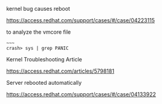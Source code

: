 kernel bug causes reboot

https://access.redhat.com/support/cases/#/case/04223115

to analyze the vmcore file

```
~~~
crash> sys | grep PANIC
```



Kernel Troubleshooting Article

https://access.redhat.com/articles/5798181



Server rebooted automatically

https://access.redhat.com/support/cases/#/case/04133922